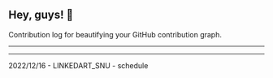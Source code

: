 ## Hey, guys! 👋

Contribution log for beautifying your GitHub contribution graph.

---



---

2022/12/16 - LINKEDART_SNU - schedule